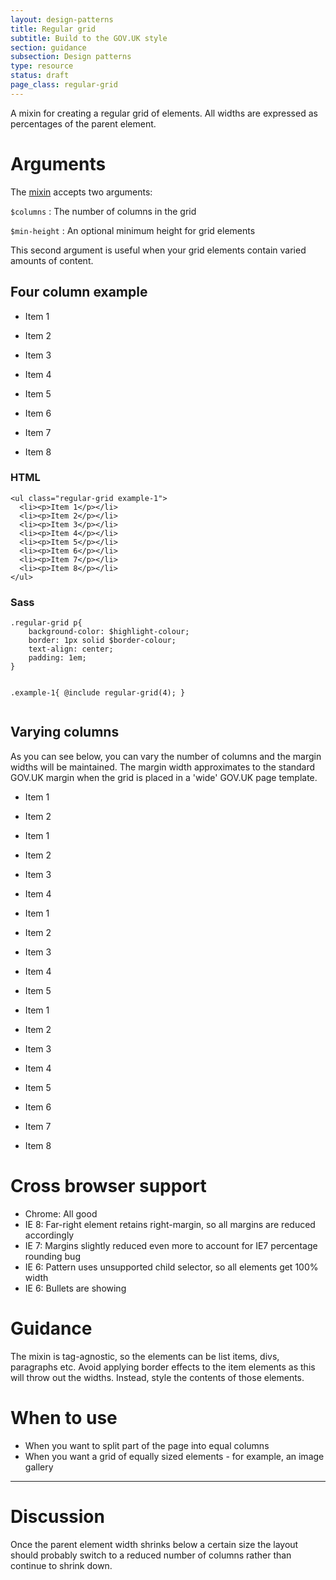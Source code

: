 ```yaml
---
layout: design-patterns
title: Regular grid
subtitle: Build to the GOV.UK style 
section: guidance
subsection: Design patterns
type: resource
status: draft
page_class: regular-grid
---
```


A mixin for creating a regular grid of elements. All widths are expressed as percentages of the parent element.

# Arguments

The [mixin](https://github.com/alphagov/prototyping/blob/master/_includes/scss/content-and-design/design-and-development-resources/_regular-grid.scss) accepts two arguments:

`$columns` : The number of columns in the grid

`$min-height` : An optional minimum height for grid elements

This second argument is useful when your grid elements contain varied amounts of content.


## Four column example

<ul class="regular-grid example-1">
  <li><p>Item 1</p></li>
  <li><p>Item 2</p></li>
  <li><p>Item 3</p></li>
  <li><p>Item 4</p></li>
  <li><p>Item 5</p></li>
  <li><p>Item 6</p></li>
  <li><p>Item 7</p></li>
  <li><p>Item 8</p></li>
</ul>

<div class="side-by-side">
  <div>
    <h3>HTML</h3>
<pre><code>&lt;ul class="regular-grid example-1"&gt;
  &lt;li&gt;&lt;p&gt;Item 1&lt;/p&gt;&lt;/li&gt;
  &lt;li&gt;&lt;p&gt;Item 2&lt;/p&gt;&lt;/li&gt;
  &lt;li&gt;&lt;p&gt;Item 3&lt;/p&gt;&lt;/li&gt;
  &lt;li&gt;&lt;p&gt;Item 4&lt;/p&gt;&lt;/li&gt;
  &lt;li&gt;&lt;p&gt;Item 5&lt;/p&gt;&lt;/li&gt;
  &lt;li&gt;&lt;p&gt;Item 6&lt;/p&gt;&lt;/li&gt;
  &lt;li&gt;&lt;p&gt;Item 7&lt;/p&gt;&lt;/li&gt;
  &lt;li&gt;&lt;p&gt;Item 8&lt;/p&gt;&lt;/li&gt;
&lt;/ul&gt;
</code></pre>
  </div>
  <div>
    <h3>Sass</h3>
    <pre><code>.regular-grid p{
    background-color: $highlight-colour;
    border: 1px solid $border-colour;
    text-align: center;
    padding: 1em;
}

.example-1{
  @include regular-grid(4);
}
</code></pre>
  </div>
</div>

## Varying columns

As you can see below, you can vary the number of columns and the margin widths will be maintained. The margin width approximates to the standard GOV.UK margin when the grid is placed in a 'wide' GOV.UK page template.

<ul class="regular-grid example-4">
  <li><p>Item 1</p></li>
  <li><p>Item 2</p></li>
</ul>

<ul class="regular-grid example-1">
  <li><p>Item 1</p></li>
  <li><p>Item 2</p></li>
  <li><p>Item 3</p></li>
  <li><p>Item 4</p></li>
</ul>

<ul class="regular-grid example-2">
  <li><p>Item 1</p></li>
  <li><p>Item 2</p></li>
  <li><p>Item 3</p></li>
  <li><p>Item 4</p></li>
  <li><p>Item 5</p></li>
</ul>

<ul class="regular-grid example-3">
  <li><p>Item 1</p></li>
  <li><p>Item 2</p></li>
  <li><p>Item 3</p></li>
  <li><p>Item 4</p></li>
  <li><p>Item 5</p></li>
  <li><p>Item 6</p></li>
  <li><p>Item 7</p></li>
  <li><p>Item 8</p></li>
</ul>

# Cross browser support

* Chrome: All good
* IE 8: Far-right element retains right-margin, so all margins are reduced accordingly
* IE 7: Margins slightly reduced even more to account for IE7 percentage rounding bug
* IE 6: Pattern uses unsupported child selector, so all elements get 100% width
* IE 6: Bullets are showing

# Guidance

The mixin is tag-agnostic, so the elements can be list items, divs, paragraphs etc.
Avoid applying border effects to the item elements as this will throw out the widths.
Instead, style the contents of those elements.

# When to use

* When you want to split part of the page into equal columns
* When you want a grid of equally sized elements - for example, an image gallery

* * * 

# Discussion

Once the parent element width shrinks below a certain size the layout should probably switch to a reduced number of columns rather than continue to shrink down.





